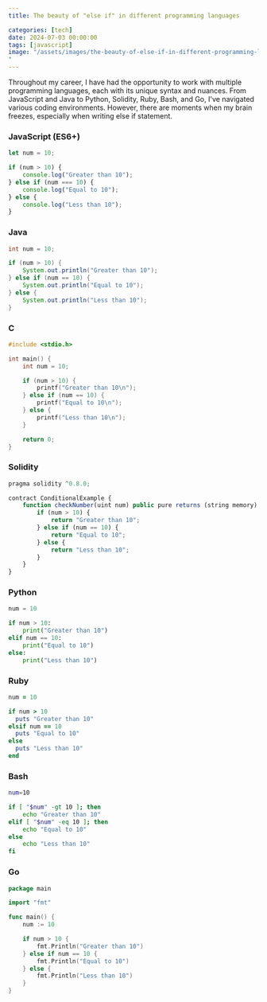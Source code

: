 ```yaml
---
title: The beauty of "else if" in different programming languages

categories: [tech]
date: 2024-07-03 00:00:00
tags: [javascript]
image: "/assets/images/the-beauty-of-else-if-in-different-programming-languages.jpg
"
---
```


Throughout my career, I have had the opportunity to work with multiple programming languages, each with its unique syntax and nuances. From JavaScript and Java to Python, Solidity, Ruby, Bash, and Go, I've navigated various coding environments. However, there are moments when my brain freezes, especially when writing else if statement.

### JavaScript (ES6+)

```javascript
let num = 10;

if (num > 10) {
    console.log("Greater than 10");
} else if (num === 10) {
    console.log("Equal to 10");
} else {
    console.log("Less than 10");
}
```

### Java

```java
int num = 10;

if (num > 10) {
    System.out.println("Greater than 10");
} else if (num == 10) {
    System.out.println("Equal to 10");
} else {
    System.out.println("Less than 10");
}
```

### C

```c
#include <stdio.h>

int main() {
    int num = 10;

    if (num > 10) {
        printf("Greater than 10\n");
    } else if (num == 10) {
        printf("Equal to 10\n");
    } else {
        printf("Less than 10\n");
    }

    return 0;
}
```


### Solidity

```js
pragma solidity ^0.8.0;

contract ConditionalExample {
    function checkNumber(uint num) public pure returns (string memory) {
        if (num > 10) {
            return "Greater than 10";
        } else if (num == 10) {
            return "Equal to 10";
        } else {
            return "Less than 10";
        }
    }
}
```


### Python

```python
num = 10

if num > 10:
    print("Greater than 10")
elif num == 10:
    print("Equal to 10")
else:
    print("Less than 10")
```

### Ruby

```ruby
num = 10

if num > 10
  puts "Greater than 10"
elsif num == 10
  puts "Equal to 10"
else
  puts "Less than 10"
end
```

### Bash

```bash
num=10

if [ "$num" -gt 10 ]; then
    echo "Greater than 10"
elif [ "$num" -eq 10 ]; then
    echo "Equal to 10"
else
    echo "Less than 10"
fi
```

### Go

```go
package main

import "fmt"

func main() {
    num := 10

    if num > 10 {
        fmt.Println("Greater than 10")
    } else if num == 10 {
        fmt.Println("Equal to 10")
    } else {
        fmt.Println("Less than 10")
    }
}
```

